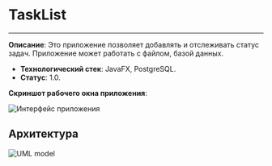 # TaskList
----------------
**Описание**:  Это приложение позволяет добавлять и отслеживать статус задач. Приложение может работать с файлом, базой данных.
 - **Технологический стек**: JavaFX, PostgreSQL.
 - **Статус**:  1.0.

**Скриншот рабочего окна приложения**:

![Интерфейс приложения](https://github.com/user-attachments/assets/a40fb2ba-d5f7-462e-8a61-ec8b8015ade1)

## Архитектура
![UML model](https://github.com/user-attachments/assets/101f0f7a-7e14-409c-a0e9-2562619cb186)

